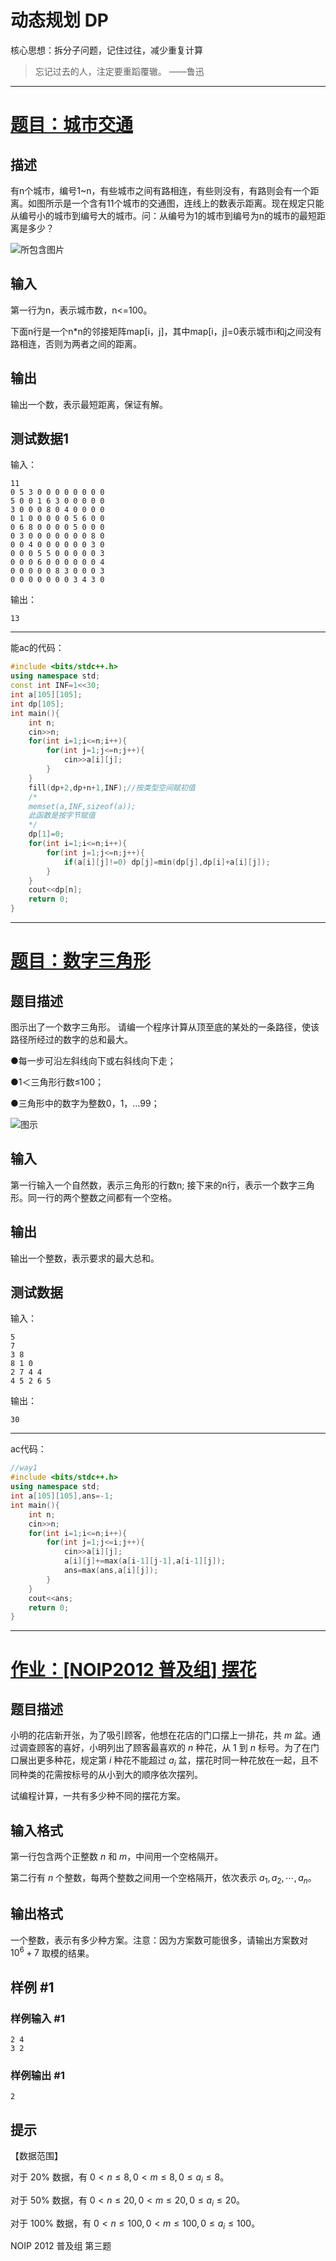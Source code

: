 # 动态规划 DP
核心思想：拆分子问题，记住过往，减少重复计算

>忘记过去的人，注定要重蹈覆辙。 ——鲁迅
--------
# [题目：城市交通](https://qucode.cn/p/2036)
## 描述
有n个城市，编号1~n，有些城市之间有路相连，有些则没有，有路则会有一个距离。如图所示是一个含有11个城市的交通图，连线上的数表示距离。现在规定只能从编号小的城市到编号大的城市。问：从编号为1的城市到编号为n的城市的最短距离是多少？

![所包含图片](https://qucode.cn/p/2036/file/Sr0nxp-J2e4A2BiZfZghn.png?type=additional_file)
## 输入
第一行为n，表示城市数，n<=100。

下面n行是一个n*n的邻接矩阵map[i，j]，其中map[i，j]=0表示城市i和j之间没有路相连，否则为两者之间的距离。
## 输出
输出一个数，表示最短距离，保证有解。
## 测试数据1
输入：
```input
11
0 5 3 0 0 0 0 0 0 0 0
5 0 0 1 6 3 0 0 0 0 0
3 0 0 0 8 0 4 0 0 0 0
0 1 0 0 0 0 0 5 6 0 0
0 6 8 0 0 0 0 5 0 0 0
0 3 0 0 0 0 0 0 0 8 0
0 0 4 0 0 0 0 0 0 3 0
0 0 0 5 5 0 0 0 0 0 3
0 0 0 6 0 0 0 0 0 0 4
0 0 0 0 0 8 3 0 0 0 3
0 0 0 0 0 0 0 3 4 3 0
```
输出：
```output
13
```
-------
能ac的代码：
```cpp
#include <bits/stdc++.h>
using namespace std;
const int INF=1<<30;
int a[105][105];
int dp[105];
int main(){
	int n;
	cin>>n;
	for(int i=1;i<=n;i++){
		for(int j=1;j<=n;j++){
			cin>>a[i][j];
		}
	}
	fill(dp+2,dp+n+1,INF);//按类型空间赋初值
	/*
	memset(a,INF,sizeof(a));
	此函数是按字节赋值
	*/
	dp[1]=0;
	for(int i=1;i<=n;i++){
		for(int j=1;j<=n;j++){
			if(a[i][j]!=0) dp[j]=min(dp[j],dp[i]+a[i][j]);
		}
	}
	cout<<dp[n];
    return 0;
}
```
-----
# [题目：数字三角形](https://qucode.cn/p/2037)
## 题目描述
图示出了一个数字三角形。 请编一个程序计算从顶至底的某处的一条路径，使该路径所经过的数字的总和最大。

●每一步可沿左斜线向下或右斜线向下走；

●1＜三角形行数≤100；

●三角形中的数字为整数0，1，…99；

![图示](https://qucode.cn/p/2037/file/9KOJrf1O8d2c-6_a8WnLo.png?type=additional_file)
## 输入
第一行输入一个自然数，表示三角形的行数n; 接下来的n行，表示一个数字三角形。同一行的两个整数之间都有一个空格。
## 输出
输出一个整数，表示要求的最大总和。
## 测试数据
输入：
```input
5
7
3 8
8 1 0
2 7 4 4
4 5 2 6 5
```
输出：
```output
30
```
-----
ac代码：
```cpp
//way1
#include <bits/stdc++.h>
using namespace std;
int a[105][105],ans=-1;
int main(){
	int n;
	cin>>n;
	for(int i=1;i<=n;i++){
		for(int j=1;j<=i;j++){
			cin>>a[i][j];
			a[i][j]+=max(a[i-1][j-1],a[i-1][j]);
            ans=max(ans,a[i][j]);
		}
	}
    cout<<ans;
    return 0;
}
```
-----

# [作业：[NOIP2012 普及组] 摆花](https://qucode.cn/p/2038)

## 题目描述

小明的花店新开张，为了吸引顾客，他想在花店的门口摆上一排花，共 $m$ 盆。通过调查顾客的喜好，小明列出了顾客最喜欢的 $n$ 种花，从 $1$ 到 $n$ 标号。为了在门口展出更多种花，规定第 $i$ 种花不能超过 $a_i$ 盆，摆花时同一种花放在一起，且不同种类的花需按标号的从小到大的顺序依次摆列。

试编程计算，一共有多少种不同的摆花方案。

## 输入格式

第一行包含两个正整数 $n$ 和 $m$，中间用一个空格隔开。

第二行有 $n$ 个整数，每两个整数之间用一个空格隔开，依次表示 $a_1,a_2, \cdots ,a_n$。

## 输出格式

一个整数，表示有多少种方案。注意：因为方案数可能很多，请输出方案数对 $10^6+7$ 取模的结果。

## 样例 #1

### 样例输入 #1

```
2 4
3 2
```

### 样例输出 #1

```
2
```

## 提示

【数据范围】

对于 $20\%$ 数据，有 $0<n \le 8,0<m \le 8,0 \le a_i \le 8$。

对于 $50\%$ 数据，有 $0<n \le 20,0<m \le 20,0 \le a_i \le 20$。

对于 $100\%$ 数据，有 $0<n \le 100,0<m \le 100,0 \le a_i \le 100$。

NOIP 2012 普及组 第三题